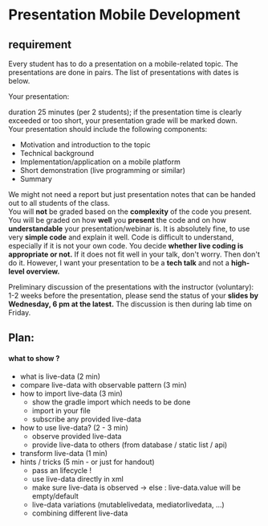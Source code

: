 # Presentation Mobile Development
## requirement
Every student has to do a presentation on a mobile-related topic. The presentations are done in pairs. The list of presentations with dates is below.

Your presentation:

duration 25 minutes (per 2 students); if the presentation time is clearly exceeded or too short, your presentation grade will be marked down.  
Your presentation should include the following components:  
* Motivation and introduction to the topic
* Technical background
* Implementation/application on a mobile platform
* Short demonstration (live programming or similar)
* Summary


We might not need a report but just presentation notes that can be handed out to all students of the class.  
You will **not** be graded based on the **complexity** of the code you present.  You will be graded on how **well** you **present** the code and on how **understandable** your presentation/webinar is. It is absolutely fine, to use very **simple code** and explain it well. Code is difficult to understand, especially if it is not your own code. You decide **whether live coding is appropriate or not.** If it does not fit well in your talk, don't worry. Then don't do it. However, I want your presentation to be a **tech talk** and not a **high-level overview.**

Preliminary discussion of the presentations with the instructor (voluntary): 1-2 weeks before the presentation, please send the status of your **slides by Wednesday, 6 pm at the latest.** The discussion is then during lab time on Friday. 

## Plan:

#### what to show ?
- what is live-data (2 min)
- compare live-data with observable pattern (3 min)
- how to import live-data (3 min)
  - show the gradle import which needs to be done
  - import in your file
  - subscribe any provided live-data
- how to use live-data? (2 - 3 min)
  - observe provided live-data
  - provide live-data to others (from database / static list / api)
- transform live-data (1 min)
- hints / tricks (5 min - or just for handout)
  - pass an lifecycle !
  - use live-data directly in xml
  - make sure live-data is observed -> else : live-data.value will be empty/default
  - live-data variations (mutablelivedata, mediatorlivedata, ...)
  - combining different live-data
  
